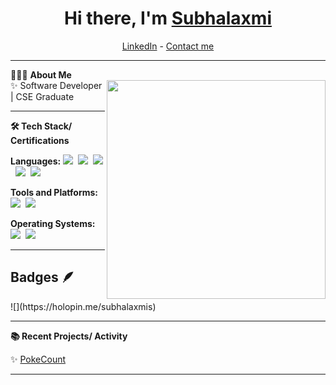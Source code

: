 <h1 align="center"> Hi there, I'm <a href="https://www.linkedin.com/in/subhalaxmi-sahoo12/">Subhalaxmi</a> </h1>

<!--- Adding Header Elements -->
<p align="center">
  <a href="https://www.linkedin.com/in/subhalaxmi-sahoo12/">LinkedIn</a> - 
  <a href="mailto:sahoosubhalaxmi1202@gmail.com">Contact me</a> 
</p>

---

👨🏻‍💻 **About Me**  
<img src="https://raw.githubusercontent.com/sanjay-kv/sanjay-kv/main/Assets/illustration.png" min-width="300px" max-width="300px" width="350px" align="right"> 
✨ Software Developer | CSE Graduate 

---

<b>🛠 Tech Stack/ Certifications</b><br>

**Languages:** 
<img src="https://img.shields.io/badge/-JAVA-black">&nbsp;
<img src="https://img.shields.io/badge/-REACTJS-blue">&nbsp;
<img src="https://img.shields.io/badge/-Mysql-DC8F0F?logo=Mysql&logoColor=white&style=flat">&nbsp; 
<img src="https://img.shields.io/badge/-HTML5-DE5934?logo=HTML5&logoColor=white&style=flat">&nbsp;
<img src="https://img.shields.io/badge/-CSS3-2275B2?logo=CSS3&logoColor=white&style=flat">&nbsp; 

**Tools and Platforms:** 
<img src="https://img.shields.io/badge/-Git-orange?logo=Git&logoColor=white&style=flat">&nbsp; 
<img src="https://img.shields.io/badge/-Visual%20Studio%20Code-25AEF4?logo=visualstudio&logoColor=white&style=flat">&nbsp; 

**Operating Systems:** 
<img src="https://img.shields.io/badge/-Windows-0F7BCF?logo=Windows&logoColor=white&style=flat">&nbsp;
<img src="https://img.shields.io/badge/-Linux-EDBD2B?logo=Linux&logoColor=black">&nbsp;

---

## Badges 🪶
<div style='display:flex; align-items:center; gap: 10px;' align='center'>
  ![](https://holopin.me/subhalaxmis)
<!--   <a href="https://holopin.io/@subhalaxmis"> -->
    <!-- Add your badge image here -->
  </a>
</div>

---

<b>📚 Recent Projects/ Activity</b><br>

✨ [PokeCount](https://github.com/subhalaxmi-S/PokeCount)<br>

---

<!--- Footer End -->
